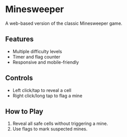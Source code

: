 # Minesweeper

A web-based version of the classic Minesweeper game.

## Features
- Multiple difficulty levels
- Timer and flag counter
- Responsive and mobile-friendly

## Controls
- Left click/tap to reveal a cell
- Right click/long tap to flag a mine

## How to Play
1. Reveal all safe cells without triggering a mine.
2. Use flags to mark suspected mines.
